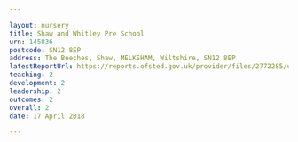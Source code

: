 ```yaml
---

layout: nursery
title: Shaw and Whitley Pre School
urn: 145836
postcode: SN12 8EP
address: The Beeches, Shaw, MELKSHAM, Wiltshire, SN12 8EP
latestReportUrl: https://reports.ofsted.gov.uk/provider/files/2772285/urn/145836.pdf
teaching: 2
development: 2
leadership: 2
outcomes: 2
overall: 2
date: 17 April 2018

---
```

